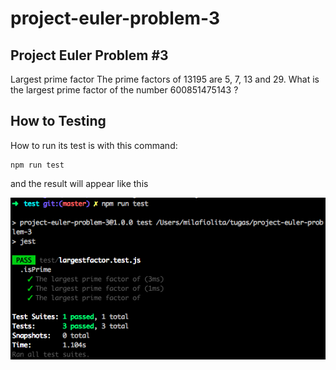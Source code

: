 # project-euler-problem-3
## Project Euler Problem #3
Largest prime factor
The prime factors of 13195 are 5, 7, 13 and 29.
What is the largest prime factor of the number 600851475143 ?

## How to Testing
How to run its test is with this command:
```
npm run test
```
and the result will appear like this

![image](https://github.com/milafiolita/project-euler-problem-3/blob/master/test/Screen%20Shot%202018-02-19%20at%2016.10.10.png)
